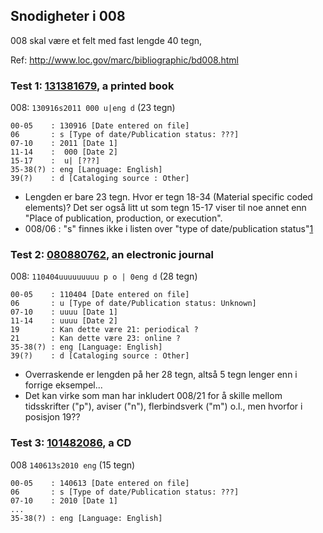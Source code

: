 ## Snodigheter i 008

008 skal være et felt med fast lengde 40 tegn,

Ref: http://www.loc.gov/marc/bibliographic/bd008.html

### Test 1: [131381679](http://oai.bibsys.no/oai/repository?verb=GetRecord&metadataPrefix=marcxchange&identifier=oai:bibsys.no:biblio:131381679), a printed book

008: `130916s2011 000 u|eng d` (23 tegn)

```
00-05    : 130916 [Date entered on file]
06       : s [Type of date/Publication status: ???]
07-10    : 2011 [Date 1]
11-14    :  000 [Date 2]
15-17    :  u| [???] 
35-38(?) : eng [Language: English]
39(?)    : d [Cataloging source : Other]
```

* Lengden er bare 23 tegn. 
  Hvor er tegn 18-34 (Material specific coded elements)?
  Det ser også litt ut som tegn 15-17 viser til noe annet enn "Place of publication, production, or execution".
* 008/06 : "s" finnes ikke i listen over "type of date/publication status"[1](http://www.loc.gov/marc/bibliographic/bd008a.html)


### Test 2: [080880762](http://oai.bibsys.no/oai/repository?verb=GetRecord&metadataPrefix=marcxchange&identifier=oai:bibsys.no:biblio:080880762), an electronic journal

008: `110404uuuuuuuuu p o | 0eng d` (28 tegn)
```
00-05    : 110404 [Date entered on file]
06       : u [Type of date/Publication status: Unknown]
07-10    : uuuu [Date 1]
11-14    : uuuu [Date 2]
19       : Kan dette være 21: periodical ?
21       : Kan dette være 23: online ?
35-38(?) : eng [Language: English]
39(?)    : d [Cataloging source : Other]
```

* Overraskende er lengden på her 28 tegn, altså 5 tegn lenger enn i forrige eksempel...
* Det kan virke som man har inkludert 008/21 for å skille mellom tidsskrifter ("p"), aviser ("n"), flerbindsverk ("m") o.l., men hvorfor i posisjon 19??

### Test 3: [101482086](http://oai.bibsys.no/oai/repository?verb=GetRecord&metadataPrefix=marcxchange&identifier=oai:bibsys.no:biblio:101482086), a CD

008 `140613s2010 eng` (15 tegn)
```
00-05    : 140613 [Date entered on file]
06       : s [Type of date/Publication status: ???]
07-10    : 2010 [Date 1]
...
35-38(?) : eng [Language: English]
```
